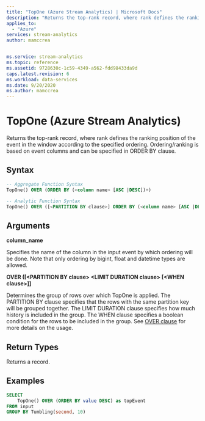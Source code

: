 ```yaml
---
title: "TopOne (Azure Stream Analytics) | Microsoft Docs"
description: "Returns the top-rank record, where rank defines the ranking position of the event in the window according to the specified ordering."
applies_to: 
  - "Azure"
services: stream-analytics
author: mamccrea


ms.service: stream-analytics
ms.topic: reference
ms.assetid: 9728630c-1c59-4349-a562-fdd98433da9d
caps.latest.revision: 6
ms.workload: data-services
ms.date: 9/20/2020
ms.author: mamccrea
---
```

# TopOne (Azure Stream Analytics)
  Returns the top-rank record, where rank defines the ranking position of the event in the window according to the specified ordering. Ordering/ranking is based on event columns and can be specified in ORDER BY clause.  
  
 ## Syntax  
  
```SQL
-- Aggregate Function Syntax
TopOne() OVER (ORDER BY (<column name> [ASC |DESC])+)  

-- Analytic Function Syntax
TopOne() OVER ([<PARTITION BY clause>] ORDER BY (<column name> [ASC |DESC])+ <LIMIT DURATION clause> [<WHEN clause>])  

```
  
## Arguments  
 **column_name**  
  
 Specifies the name of the column in the input event by which ordering will be done. Note that only ordering by bigint, float and datetime types are allowed.  

**OVER ([\<PARTITION BY clause> \<LIMIT DURATION clause> [\<WHEN clause>]]**

Determines the group of rows over which TopOne is applied. The PARTITION BY clause specifies that the rows with the same partition key will be grouped together. The LIMIT DURATION clause specifies how much history is included in the group. The WHEN clause specifies a boolean condition for the rows to be included in the group. See [OVER clause](over-azure-stream-analytics.md) for more details on the usage.

## Return Types
 Returns a record.

## Examples  
  
```SQL  
SELECT   
    TopOne() OVER (ORDER BY value DESC) as topEvent  
FROM input  
GROUP BY Tumbling(second, 10)  
  
```  
  
  
